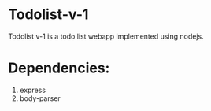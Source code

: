 # Todolist-v-1
Todolist v-1 is a todo list webapp  implemented using nodejs.


# Dependencies:
1. express
2. body-parser

